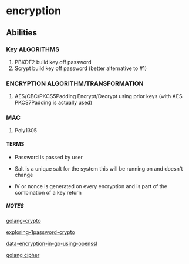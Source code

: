 # encryption



## Abilities

### Key ALGORITHMS

1. PBKDF2 build key off password
2. Scrypt build key off password (better alternative to #1)


### ENCRYPTION ALGORITHM/TRANSFORMATION

1. AES/CBC/PKCS5Padding Encrypt/Decrypt using prior keys (with AES PKCS7Padding is actually used)


### MAC

1. Poly1305


#### TERMS

- Password is passed by user

- Salt is a unique salt for the system this will be running on and doesn't change

- IV or nonce is generated on every encryption and is part of the combination of a key return

##### NOTES

[golang-crypto](https://github.com/chain/golang-crypto)

[exploring-1password-crypto](http://sosedoff.com/2015/05/30/exploring-1password-crypto.html)

[data-encryption-in-go-using-openssl](http://sosedoff.com/2015/05/22/data-encryption-in-go-using-openssl.html)

[golang cipher](https://golang.org/pkg/crypto/cipher/)

